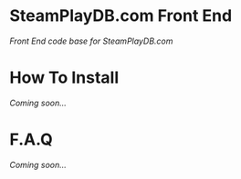 # SteamPlayDB.com Front End

*Front End code base for SteamPlayDB.com*

# How To Install

*Coming soon...*

# F.A.Q

*Coming soon...*
